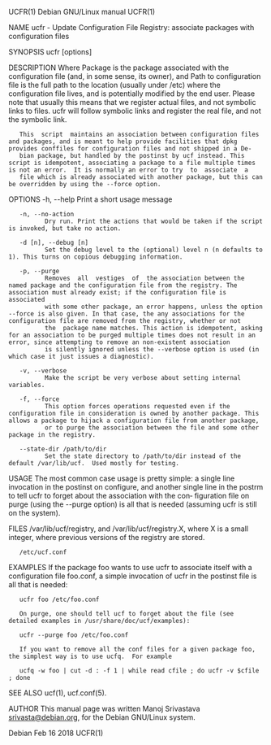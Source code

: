 UCFR(1)                                                                                    Debian GNU/Linux manual                                                                                    UCFR(1)

NAME
       ucfr - Update Configuration File Registry:  associate packages with configuration files

SYNOPSIS
       ucfr [options] <Package> <Path to configuration file>

DESCRIPTION
       Where  Package  is  the package associated with the configuration file (and, in some sense, its owner), and Path to configuration file is the full path to the location (usually under /etc) where the
       configuration file lives, and is potentially modified by the end user. Please note that usually this means that we register actual files, and not symbolic links to files.  ucfr will follow  symbolic
       links and register the real file,  and not the symbolic link.

       This  script  maintains an association between configuration files and packages, and is meant to help provide facilities that dpkg provides conffiles for configuration files and not shipped in a De‐
       bian package, but handled by the postinst by ucf instead. This script is idempotent, associating a package to a file multiple times is not an error.  It is normally an error to try  to  associate  a
       file which is already associated with another package, but this can be overridden by using the --force option.

OPTIONS
       -h, --help
              Print a short usage message

       -n, --no-action
              Dry run. Print the actions that would be taken if the script is invoked, but take no action.

       -d [n], --debug [n]
              Set the debug level to the (optional) level n (n defaults to 1). This turns on copious debugging information.

       -p, --purge
              Removes  all  vestiges  of  the association between the named package and the configuration file from the registry. The association must already exist; if the configuration file is associated
              with some other package, an error happens, unless the option --force is also given. In that case, the any associations for the configuration file are removed from the registry, whether or not
              the  package name matches. This action is idempotent, asking for an association to be purged multiple times does not result in an error, since attempting to remove an non-existent association
              is silently ignored unless the --verbose option is used (in which case it just issues a diagnostic).

       -v, --verbose
              Make the script be very verbose about setting internal variables.

       -f, --force
              This option forces operations requested even if the configuration file in consideration is owned by another package. This allows a package to hijack a configuration file from another package,
              or to purge the association between the file and some other package in the registry.

       --state-dir /path/to/dir
              Set the state directory to /path/to/dir instead of the default /var/lib/ucf.  Used mostly for testing.

USAGE
       The  most  common case usage is pretty simple: a single line invocation in the postinst on configure, and another single line in the postrm to tell ucfr to forget about the association with the con‐
       figuration file on purge (using the  --purge option) is all that is needed (assuming ucfr is still on the system).

FILES
       /var/lib/ucf/registry, and /var/lib/ucf/registry.X, where X is a small integer, where previous versions of the registry are stored.

       /etc/ucf.conf

EXAMPLES
       If the package foo wants to use ucfr to associate itself with a configuration file foo.conf, a simple invocation of ucfr in the postinst file is all that is needed:

       ucfr foo /etc/foo.conf

       On purge, one should tell ucf to forget about the file (see detailed examples in /usr/share/doc/ucf/examples):

       ucfr --purge foo /etc/foo.conf

       If you want to remove all the conf files for a given package foo, the simplest way is to use ucfq.  For example

       ucfq -w foo | cut -d : -f 1 | while read cfile ; do ucfr -v $cfile ; done

SEE ALSO
       ucf(1), ucf.conf(5).

AUTHOR
       This manual page was written Manoj Srivastava <srivasta@debian.org>, for the Debian GNU/Linux system.

Debian                                                                                           Feb 16 2018                                                                                          UCFR(1)
